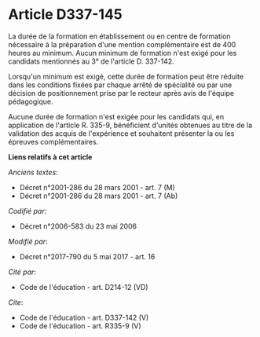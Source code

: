 # Article D337-145

La durée de la formation en établissement ou en centre de formation nécessaire à la préparation d'une mention complémentaire
est de 400 heures au minimum. Aucun minimum de formation n'est exigé pour les candidats mentionnés au 3° de l'article D.
337-142. 

Lorsqu'un minimum est exigé, cette durée de formation peut être réduite dans les conditions fixées par chaque arrêté de
spécialité ou par une décision de positionnement prise par le recteur après avis de l'équipe pédagogique. 

Aucune durée de formation n'est exigée pour les candidats qui, en application de l'article R. 335-9, bénéficient d'unités
obtenues au titre de la validation des acquis de l'expérience et souhaitent présenter la ou les épreuves complémentaires.

**Liens relatifs à cet article**

_Anciens textes_:

  - Décret n°2001-286 du 28 mars 2001 - art. 7 (M)
  - Décret n°2001-286 du 28 mars 2001 - art. 7 (Ab)

_Codifié par_:

  - Décret n°2006-583 du 23 mai 2006

_Modifié par_:

  - Décret n°2017-790 du 5 mai 2017 - art. 16

_Cité par_:

  - Code de l'éducation - art. D214-12 (VD)

_Cite_:

  - Code de l'éducation - art. D337-142 (V)
  - Code de l'éducation - art. R335-9 (V)
